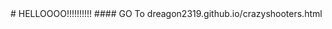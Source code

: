 <meta name="google-adsense-account" content="ca-pub-5775053482656590">
# HELLOOOO!!!!!!!!!!
#### GO To dreagon2319.github.io/crazyshooters.html
